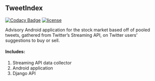 ## TweetIndex ##

[![Codacy Badge](https://api.codacy.com/project/badge/Grade/5d5a0fae7d8e43c0b8bf970cc928a9c3)](https://www.codacy.com/app/Suddi/tweetindex-android?utm_source=github.com&utm_medium=referral&utm_content=suddi/tweetindex-android&utm_campaign=badger)
[![license](https://img.shields.io/github/license/suddi/tweetindex-android.svg?maxAge=2592000)](https://github.com/suddi/tweetindex-android)

Advisory Android application for the stock market based off of pooled tweets, gathered from Twitter’s Streaming API, on Twitter users’ suggestions to buy or sell.

#### Includes: ####
1. Streaming API data collector
1. Android application
1. Django API
